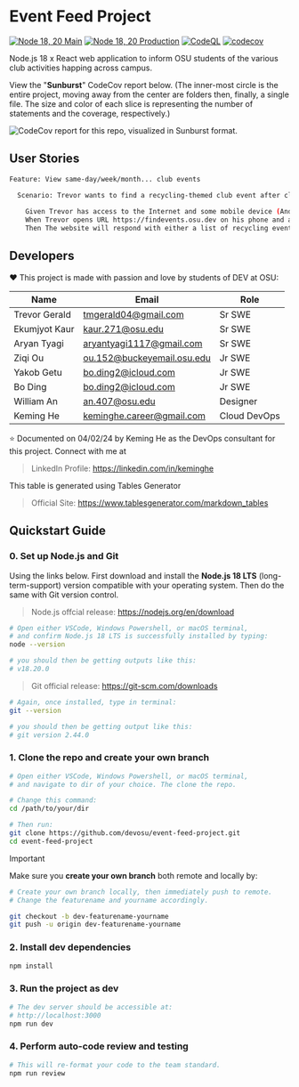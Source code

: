 # Event Feed Project

[![Node 18, 20 Main](https://github.com/devosu/event-feed-project/actions/workflows/main-status.yml/badge.svg)](https://github.com/devosu/event-feed-project/actions/workflows/main-status.yml)
[![Node 18, 20 Production](https://github.com/devosu/event-feed-project/actions/workflows/production-status.yml/badge.svg)](https://github.com/devosu/event-feed-project/actions/workflows/production-status.yml)
[![CodeQL](https://github.com/devosu/event-feed-project/actions/workflows/github-code-scanning/codeql/badge.svg)](https://github.com/devosu/event-feed-project/actions/workflows/github-code-scanning/codeql)
[![codecov](https://codecov.io/gh/devosu/event-feed-project/graph/badge.svg?token=N56MUQG4NS)](https://codecov.io/gh/devosu/event-feed-project)

Node.js 18 x React web application to inform OSU students of the various club activities happing across campus. 

View the "**Sunburst**" CodeCov report below. (The inner-most circle is the entire project, moving away from the center are folders then, finally, a single file. The size and color of each slice is representing the number of statements and the coverage, respectively.)

![CodeCov report for this repo, visualized in Sunburst format.](https://codecov.io/gh/devosu/event-feed-project/graphs/sunburst.svg?token=N56MUQG4NS)

## User Stories

```bash
Feature: View same-day/week/month... club events

  Scenario: Trevor wants to find a recycling-themed club event after class at 3pm today 
    
    Given Trevor has access to the Internet and some mobile device (Android/iOS)
    When Trevor opens URL https://findevents.osu.dev on his phone and applies the reclycing tag filter
    Then The website will respond with either a list of recycling events (plus details) or related events if not found

```

## Developers

:heart: This project is made with passion and love by students of DEV at OSU:

| Name          | Email                      | Role         |
|---------------|----------------------------|--------------|
| Trevor Gerald | tmgerald04@gmail.com       | Sr SWE       |
| Ekumjyot Kaur | kaur.271@osu.edu           | Sr SWE       |
| Aryan Tyagi   | aryantyagi1117@gmail.com   | Sr SWE       |
| Ziqi Ou       | ou.152@buckeyemail.osu.edu | Jr SWE       |
| Yakob Getu    | bo.ding2@icloud.com        | Jr SWE       |
| Bo Ding       | bo.ding2@icloud.com        | Jr SWE       |
| William An    | an.407@osu.edu             | Designer     |
| Keming He     | keminghe.career@gmail.com  | Cloud DevOps |

:star: Documented on 04/02/24 by Keming He as the DevOps consultant for this project. Connect with me at 

> LinkedIn Profile: https://linkedin.com/in/keminghe  

This table is generated using Tables Generator
> Official Site: https://www.tablesgenerator.com/markdown_tables

## Quickstart Guide

### 0. Set up Node.js and Git

Using the links below. First download and install the **Node.js 18 LTS** (long-term-support) version compatible with your operating system. Then do the same with Git version control.

> Node.js offcial release: https://nodejs.org/en/download

```bash
# Open either VSCode, Windows Powershell, or macOS terminal,
# and confirm Node.js 18 LTS is successfully installed by typing:
node --version

# you should then be getting outputs like this:
# v18.20.0
```

> Git official release: https://git-scm.com/downloads

```bash
# Again, once installed, type in terminal:
git --version

# you should then be getting output like this:
# git version 2.44.0
```

### 1. Clone the repo and create your own branch

```sh
# Open either VSCode, Windows Powershell, or macOS terminal,
# and navigate to dir of your choice. The clone the repo.

# Change this command:
cd /path/to/your/dir

# Then run:
git clone https://github.com/devosu/event-feed-project.git
cd event-feed-project
```

> [!IMPORTANT]
> Make sure you **create your own branch** both remote and locally by:
> ```bash
> # Create your own branch locally, then immediately push to remote.
> # Change the featurename and yourname accordingly.
> 
> git checkout -b dev-featurename-yourname
> git push -u origin dev-featurename-yourname
> ```

### 2. Install dev dependencies

```sh
npm install
```

### 3. Run the project as dev

```sh
# The dev server should be accessible at: 
# http://localhost:3000
npm run dev
```

### 4. Perform auto-code review and testing

```sh
# This will re-format your code to the team standard.
npm run review
```
